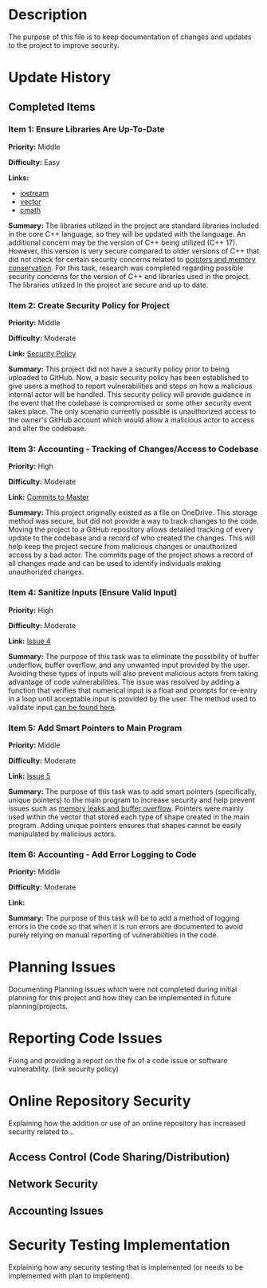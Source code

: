# Description
The purpose of this file is to keep documentation of changes and updates to the project to improve security. 

# Update History
## Completed Items
### Item 1: Ensure Libraries Are Up-To-Date
**Priority:** Middle <br />

**Difficulty:** Easy <br />

**Links:** 
- [iostream](https://cplusplus.com/reference/iostream/)
- [vector](https://cplusplus.com/reference/vector/vector/)
- [cmath](https://cplusplus.com/reference/cmath/) <br />

**Summary:** The libraries utilized in the project are standard libraries included in the core C++ language, so they will 
be updated with the language. An additional concern may be the version of C++ being utilized (C++ 17). However, this 
version is very secure compared to older versions of C++ that did not check for certain security concerns related to
[pointers and memory conservation](https://learn.microsoft.com/en-us/cpp/cpp/welcome-back-to-cpp-modern-cpp?view=msvc-170).
For this task, research was completed regarding possible security concerns for the version of C++ and libraries used
in the project. The libraries utilized in the project are secure and up to date. 

### Item 2: Create Security Policy for Project
**Priority:** Middle <br />

**Difficulty:** Moderate <br />

**Link:** [Security Policy](https://github.com/HoneyKat11/Shapes-Calculator/commit/b8e770d3a957fadcd50fd018ba0598e427f7326b) <br />

**Summary:** This project did not have a security policy prior to being uploaded to GitHub. Now, a basic security policy
has been established to give users a method to report vulnerabilities and steps on how a malicious internal actor will
be handled. This security policy will provide guidance in the event that the codebase is compromised or some other
security event takes place. The only scenario currently possible is unauthorized access to the owner's GitHub account
which would allow a malicious actor to access and alter the codebase. 

### Item 3: Accounting - Tracking of Changes/Access to Codebase
**Priority:** High <br />

**Difficulty:** Moderate <br />

**Link:** [Commits to Master](https://github.com/HoneyKat11/Shapes-Calculator/commits/master) <br />

**Summary:** This project originally existed as a file on OneDrive. This storage method was secure, but did not provide a 
way to track changes to the code. Moving the project to a GitHub repository allows detailed tracking of every update to
the codebase and a record of who created the changes. This will help keep the project secure from malicious changes or 
unauthorized access by a bad actor. The commits page of the project shows a record of all changes made and can be used 
to identify individuals making unauthorized changes. 

### Item 4: Sanitize Inputs (Ensure Valid Input)
**Priority:** High <br />

**Difficulty:** Moderate <br />

**Link:** [Issue 4](https://github.com/HoneyKat11/Shapes-Calculator/issues/4)<br />

**Summary:** The purpose of this task was to eliminate the possibility of buffer underflow, buffer overflow,
and any unwanted input provided by the user. Avoiding these types of inputs will also prevent malicious
actors from taking advantage of code vulnerabilities. The issue was resolved by adding a function that 
verifies that numerical input is a float and prompts for re-entry in a loop until acceptable input
is provided by the user. The method used to validate input 
[can be found here](https://www.hackerearth.com/practice/notes/validating-user-input-in-c/).

### Item 5: Add Smart Pointers to Main Program
**Priority:** Middle <br />

**Difficulty:** Moderate <br />

**Link:** [Issue 5](https://github.com/HoneyKat11/Shapes-Calculator/issues/5)<br />

**Summary:** The purpose of this task was to add smart pointers (specifically, unique pointers) to the main program
to increase security and help prevent issues such as [memory leaks and buffer overflow](https://www.geeksforgeeks.org/smart-pointers-cpp/#). 
Pointers were mainly used within the vector that stored each type of shape created in the main program. Adding unique
pointers ensures that shapes cannot be easily manipulated by malicious actors. 

### Item 6: Accounting - Add Error Logging to Code
**Priority:** Middle <br />

**Difficulty:** Moderate <br />

**Link:** <br />

**Summary:** The purpose of this task will be to add a method of logging errors in the code so that when it is run errors are 
documented to avoid purely relying on manual reporting of vulnerabilities in the code. 

# Planning Issues
Documenting Planning issues which were not completed during initial planning for this project and how they can be implemented in future planning/projects.

# Reporting Code Issues
Fixing and providing a report on the fix of a code issue or software vulnerability. (link security policy)

# Online Repository Security
Explaining how the addition or use of an online repository has increased security related to...
## Access Control (Code Sharing/Distribution)

## Network Security

## Accounting Issues

# Security Testing Implementation
Explaining how any security testing that is implemented (or needs to be implemented with plan to implement).
